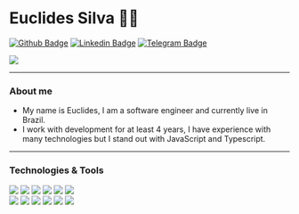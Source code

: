 # Euclides Silva :man_technologist:

[![Github Badge](https://img.shields.io/badge/-Github-000?style=flat-square&logo=Github&logoColor=white&link=https://github.com/EuclidesXcode)](https://github.com/EuclidesXcode)
[![Linkedin Badge](https://img.shields.io/badge/-LinkedIn-blue?style=flat-square&logo=Linkedin&logoColor=white&link=https://www.linkedin.com/in/euclides-silva-48b1b2157/)](https://www.linkedin.com/in/euclides-silva-48b1b2157/) 
[![Telegram Badge](https://img.shields.io/badge/-Telegram-white?style=flat-square&logo=Telegram&logoColor=white&link=https://t.me/Eu_code)](https://t.me/Eu_code)

<a href="https://github.com/EuclidesXcode/EuclidesXcode">
  <img align="center" src="https://github-readme-stats.vercel.app/api?username=EuclidesXcode&show_icons=true&line_height=27&hide=contribs&count_private=true&title_color=ffffff&text_color=c9cacc&icon_color=09c8e5&bg_color=1d1f21&hide=contribs,issues,prs"/>
</a>

---

### About me

- My name is Euclides, I am a software engineer and currently live in Brazil.
- I work with development for at least 4 years, I have experience with many technologies but I stand out with JavaScript and Typescript.

---
### Technologies & Tools

![](https://img.shields.io/badge/Code-Node.Js-informational?style=flat&logo=node.js&logoColor=white&color=09c8e5)
![](https://img.shields.io/badge/Code-Swift-informational?style=flat&logo=swift&logoColor=white&color=09c8e5)
![](https://img.shields.io/badge/Code-JavaScript-informational?style=flat&logo=javascript&logoColor=white&color=09c8e5)
![](https://img.shields.io/badge/Code-Angular-informational?style=flat&logo=angular&logoColor=white&color=09c8e5)
![](https://img.shields.io/badge/Code-React-informational?style=flat&logo=angular&logoColor=white&color=09c8e5)
![](https://img.shields.io/badge/Code-Python-informational?style=flat&logo=python&logoColor=white&color=09c8e5)  
![](https://img.shields.io/badge/Code-Flutter-informational?style=flat&logo=flutter&logoColor=white&color=09c8e5)
![](https://img.shields.io/badge/Database-MySql-informational?style=flat&logo=mysql&logoColor=white&color=09c8e5)
![](https://img.shields.io/badge/Database-PostgreSQL-informational?style=flat&logo=postgresql&logoColor=white&color=09c8e5)
![](https://img.shields.io/badge/Tools-Docker-informational?style=flat&logo=docker&logoColor=white&color=09c8e5)
![](https://img.shields.io/badge/Cloud-AWS-informational?style=flat&logo=Amazon&logoColor=white&color=09c8e5)
![](https://img.shields.io/badge/CI/CD-Jankings-informational?style=flat&logo=jankings&logoColor=white&color=09c8e5)
